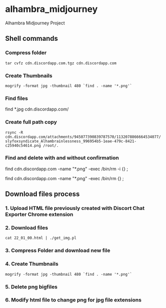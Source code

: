 # alhambra_midjourney
Alhambra Midjourney Project

## Shell commands

### Compress folder
``
tar cvfz cdn.discordapp.com.tgz cdn.discordapp.com
``

### Create Thumbnails
``
mogrify -format jpg -thumbnail 480 `find . -name '*.png'`
``

### Find files
find *.jpg cdn.discordapp.com/

### Create full path copy
``
rsync -R cdn.discordapp.com/attachments/945077390839787570/1132078866664534077/slyfoxsyndicate_Alhambrainlessness_996954b5-1eae-479c-8421-c25940c54614.png /root/.
``
### Find and delete with and without confirmation
find cdn.discordapp.com -name "*.png" -exec /bin/rm -i {} \;

find cdn.discordapp.com -name "*.png" -exec /bin/rm {} \;

## Download files process
### 1. Upload HTML file previously created with Discort Chat Exporter Chrome extension

### 2. Download files
```
cat 22_01_00.html | ./get_img.pl
```
### 3. Compress Folder and download new file

### 4. Create Thumbnails
```
mogrify -format jpg -thumbnail 480 `find . -name '*.png'`
```

### 5. Delete png bigfiles

### 6. Modify html file to change png for jpg file extensions




